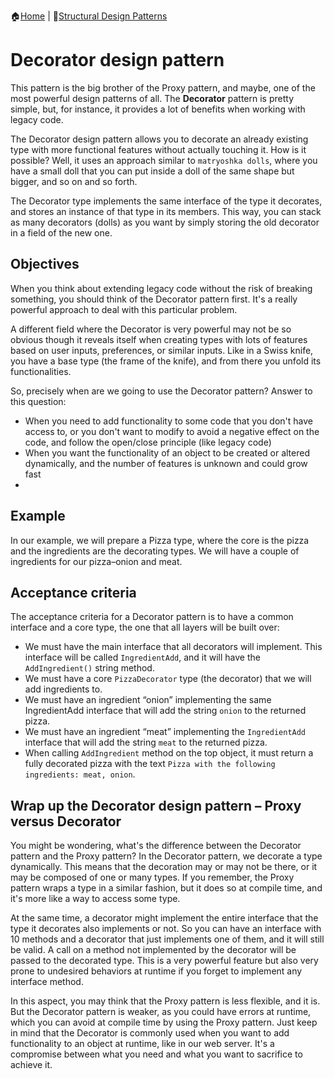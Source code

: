 :house:[Home](https://github.com/DevilsTear/go-design-patterns/README.md "Table of Contents") | :file_folder:[Structural Design Patterns](https://github.com/DevilsTear/go-design-patterns/gangs-of-four/structural/README.md "Structural Design Patterns Table of Contents")
# Decorator design pattern
This pattern is the big brother of the Proxy pattern, and maybe, one of the
most powerful design patterns of all. The **Decorator** pattern is pretty simple, but, for
instance, it provides a lot of benefits when working with legacy code.

The Decorator design pattern allows you to decorate an already existing type with more
functional features without actually touching it. How is it possible? Well, it uses an
approach similar to `matryoshka dolls`, where you have a small doll that you can put inside a
doll of the same shape but bigger, and so on and so forth.

The Decorator type implements the same interface of the type it decorates, and stores an
instance of that type in its members. This way, you can stack as many decorators (dolls) as
you want by simply storing the old decorator in a field of the new one.

## Objectives
When you think about extending legacy code without the risk of breaking something, you
should think of the Decorator pattern first. It's a really powerful approach to deal with this
particular problem.

A different field where the Decorator is very powerful may not be so obvious though it
reveals itself when creating types with lots of features based on user inputs, preferences, or
similar inputs. Like in a Swiss knife, you have a base type (the frame of the knife), and from
there you unfold its functionalities.

So, precisely when are we going to use the Decorator pattern? Answer to this question:
- When you need to add functionality to some code that you don't have access to,
or you don't want to modify to avoid a negative effect on the code, and follow the
open/close principle (like legacy code)
- When you want the functionality of an object to be created or altered
dynamically, and the number of features is unknown and could grow fast
- 
## Example
In our example, we will prepare a Pizza type, where the core is the pizza and the
ingredients are the decorating types. We will have a couple of ingredients for our
pizza–onion and meat.

## Acceptance criteria
The acceptance criteria for a Decorator pattern is to have a common interface and a core
type, the one that all layers will be built over:
- We must have the main interface that all decorators will implement. This
interface will be called `IngredientAdd`, and it will have the `AddIngredient()`
string method.
- We must have a core `PizzaDecorator` type (the decorator) that we will add
ingredients to.
- We must have an ingredient “onion” implementing the same IngredientAdd interface that will add the string `onion` to the returned pizza.
- We must have an ingredient “meat” implementing the `IngredientAdd` interface that will add the string `meat` to the returned pizza.
- When calling `AddIngredient` method on the top object, it must return a fully decorated pizza with the text `Pizza with the following ingredients: meat, onion`.

## Wrap up the Decorator design pattern – Proxy versus Decorator
You might be wondering, what's the difference between the Decorator pattern and the
Proxy pattern? In the Decorator pattern, we decorate a type dynamically. This means that
the decoration may or may not be there, or it may be composed of one or many types. If you
remember, the Proxy pattern wraps a type in a similar fashion, but it does so at compile
time, and it's more like a way to access some type.

At the same time, a decorator might implement the entire interface that the type it decorates
also implements or not. So you can have an interface with 10 methods and a decorator that
just implements one of them, and it will still be valid. A call on a method not implemented
by the decorator will be passed to the decorated type. This is a very powerful feature but
also very prone to undesired behaviors at runtime if you forget to implement any interface
method.

In this aspect, you may think that the Proxy pattern is less flexible, and it is. But the
Decorator pattern is weaker, as you could have errors at runtime, which you can avoid at
compile time by using the Proxy pattern. Just keep in mind that the Decorator is commonly
used when you want to add functionality to an object at runtime, like in our web server. It's
a compromise between what you need and what you want to sacrifice to achieve it.